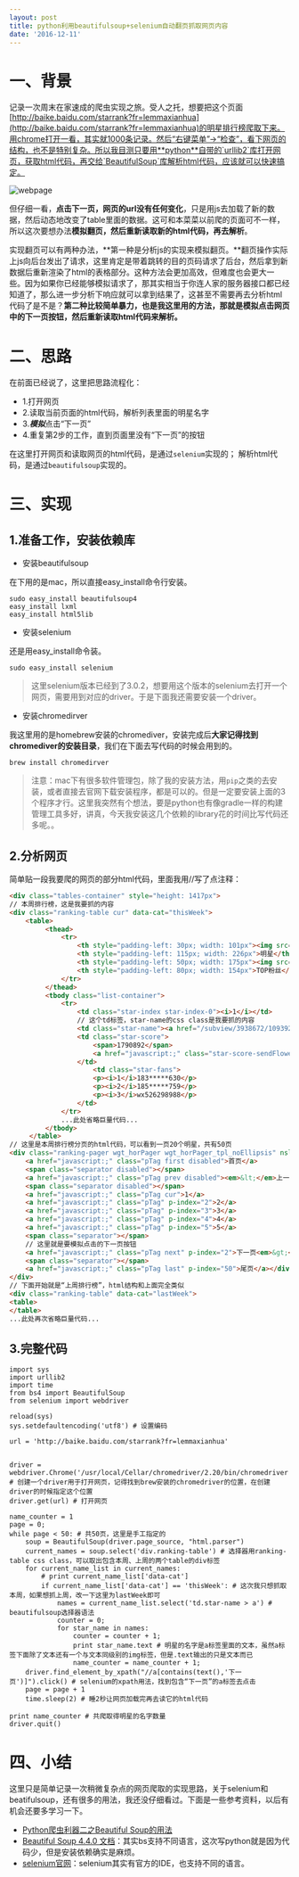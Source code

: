 ```yaml
---
layout: post
title: python利用beautifulsoup+selenium自动翻页抓取网页内容
date: '2016-12-11'
---
```


# 一、背景

记录一次周末在家速成的爬虫实现之旅。受人之托，想要把这个页面[http://baike.baidu.com/starrank?fr=lemmaxianhua](http://baike.baidu.com/starrank?fr=lemmaxianhua)的明星排行榜爬取下来。用chrome打开一看，其实就1000条记录。然后“右键菜单”->“检查”，看下网页的结构，也不是特别复杂。所以我目测只要用**python**自带的`urllib2`库打开网页，获取html代码，再交给`BeautifulSoup`库解析html代码，应该就可以快速搞定。

![webpage](http://ww3.sinaimg.cn/large/006y8lVagw1famy31l1mvj30go0gjwh6.jpg)

但仔细一看，**点击下一页，网页的url没有任何变化**，只是用js去加载了新的数据，然后动态地改变了table里面的数据。这可和本菜菜以前爬的页面可不一样，所以这次要想办法**模拟翻页，然后重新读取新的html代码，再去解析**。

实现翻页可以有两种办法，**第一种是分析js的实现来模拟翻页。**翻页操作实际上js向后台发出了请求，这里肯定是带着跳转的目的页码请求了后台，然后拿到新数据后重新渲染了html的表格部分。这种方法会更加高效，但难度也会更大一些。因为如果你已经能够模拟请求了，那其实相当于你连人家的服务器接口都已经知道了，那么进一步分析下响应就可以拿到结果了，这甚至不需要再去分析html代码了是不是？**第二种比较简单暴力，也是我这里用的方法，那就是模拟点击网页中的下一页按钮，然后重新读取html代码来解析。**

# 二、思路

在前面已经说了，这里把思路流程化：

- 1.打开网页
- 2.读取当前页面的html代码，解析列表里面的明星名字
- 3.***模拟***点击“下一页”
- 4.重复第2步的工作，直到页面里没有“下一页”的按钮

在这里打开网页和读取网页的html代码，是通过`selenium`实现的；
解析html代码，是通过`beautifulsoup`实现的。

# 三、实现

## 1.准备工作，安装依赖库

- 安装beautifulsoup

在下用的是mac，所以直接easy_install命令行安装。

```
sudo easy_install beautifulsoup4
easy_install lxml
easy_install html5lib
```

- 安装selenium

还是用easy_install命令装。

```
sudo easy_install selenium
```

> 这里selenium版本已经到了3.0.2，想要用这个版本的selenium去打开一个网页，需要用到对应的driver。于是下面我还需要安装一个driver。

- 安装chromedirver

我这里用的是homebrew安装的chromediver，安装完成后**大家记得找到chromediver的安装目录**，我们在下面去写代码的时候会用到的。


```
brew install chromedirver
```


> 注意：mac下有很多软件管理包，除了我的安装方法，用`pip`之类的去安装，或者直接去官网下载安装程序，都是可以的。但是一定要安装上面的3个程序才行。这里我突然有个想法，要是python也有像gradle一样的构建管理工具多好，讲真，今天我安装这几个依赖的library花的时间比写代码还多呢。。

## 2.分析网页

简单贴一段我要爬的网页的部分html代码，里面我用//写了点注释：

```html
<div class="tables-container" style="height: 1417px">
// 本周排行榜，这是我要抓的内容
<div class="ranking-table cur" data-cat="thisWeek">
    <table>
         <thead>
             <tr>
                 <th style="padding-left: 30px; width: 101px"><img src="http://baike.bdimg.com/static/wiki-activity/starRanking/resource/img/trophy-blue_05c0f47.png">&nbsp;&nbsp;&nbsp;排名</th>
                 <th style="padding-left: 115px; width: 226px">明星</th>
                 <th style="padding-left: 50px; width: 175px"><img src="http://baike.bdimg.com/static/wiki-activity/starRanking/resource/img/flower-blue_31b8b3b.png">&nbsp;&nbsp;&nbsp;鲜花数</th>
                 <th style="padding-left: 80px; width: 154px">TOP粉丝</th>
             </tr>
         </thead>
         <tbody class="list-container">                           
             <tr>
                 <td class="star-index star-index-0"><i>1</i></td>
                 // 这个td标签，star-name的css class是我要抓的内容
                 <td class="star-name"><a href="/subview/3938672/10939278.htm" target="_blank"><img src="https://imgsa.baidu.com/baike/whcrop%3D100%2C100/sign=b5ae35ac11d8bc3ec65d5088edfb9b2f/8d5494eef01f3a29f4da55589125bc315c607c12.jpg">王俊凯</a></td>
                 <td class="star-score">
                     <span>1790892</span>
                     <a href="javascript:;" class="star-score-sendFlower" data-lemmaid="75850">送花<i></i></a>
                 </td>
                     <td class="star-fans">
                     <p><i>1</i>183*****630</p>
                     <p><i>2</i>185*****759</p>
                     <p><i>3</i>wx526298988</p>
                 </td>
             </tr>
             ...此处省略巨量代码...
         </tbody>
     </table>
// 这里是本周排行榜分页的html代码，可以看到一页20个明星，共有50页
<div class="ranking-pager wgt_horPager wgt_horPager_tpl_noEllipsis" nslog="area" nslog-type="20100105">
    <a href="javascript:;" class="pTag first disabled">首页</a>
    <span class="separator disabled"></span>
    <a href="javascript:;" class="pTag prev disabled"><em>&lt;</em>上一页</a>
    <span class="separator disabled"></span>
    <a href="javascript:;" class="pTag cur">1</a>
    <a href="javascript:;" class="pTag" p-index="2">2</a>
    <a href="javascript:;" class="pTag" p-index="3">3</a>
    <a href="javascript:;" class="pTag" p-index="4">4</a>
    <a href="javascript:;" class="pTag" p-index="5">5</a>
    <span class="separator"></span>
    // 这里就是要模拟点击的下一页按钮
    <a href="javascript:;" class="pTag next" p-index="2">下一页<em>&gt;</em></a>
    <span class="separator"></span>
    <a href="javascript:;" class="pTag last" p-index="50">尾页</a></div>
</div>
// 下面开始就是“上周排行榜”，html结构和上面完全类似
<div class="ranking-table" data-cat="lastWeek">
<table>
</table>
...此处再次省略巨量代码...
```

## 3.完整代码

```
import sys
import urllib2
import time
from bs4 import BeautifulSoup
from selenium import webdriver

reload(sys)
sys.setdefaultencoding('utf8') # 设置编码

url = 'http://baike.baidu.com/starrank?fr=lemmaxianhua'


driver = webdriver.Chrome('/usr/local/Cellar/chromedriver/2.20/bin/chromedriver') # 创建一个driver用于打开网页，记得找到brew安装的chromedriver的位置，在创建driver的时候指定这个位置
driver.get(url) # 打开网页

name_counter = 1
page = 0;
while page < 50: # 共50页，这里是手工指定的
	soup = BeautifulSoup(driver.page_source, "html.parser")
	current_names = soup.select('div.ranking-table') # 选择器用ranking-table css class，可以取出包含本周、上周的两个table的div标签
	for current_name_list in current_names:
		# print current_name_list['data-cat']
		if current_name_list['data-cat'] == 'thisWeek': # 这次我只想抓取本周，如果想抓上周，改一下这里为lastWeek即可
			names = current_name_list.select('td.star-name > a') # beautifulsoup选择器语法
			counter = 0;
			for star_name in names:
				counter = counter + 1;
				print star_name.text # 明星的名字是a标签里面的文本，虽然a标签下面除了文本还有一个与文本同级别的img标签，但是.text输出的只是文本而已
				name_counter = name_counter + 1;
	driver.find_element_by_xpath("//a[contains(text(),'下一页')]").click() # selenium的xpath用法，找到包含“下一页”的a标签去点击
	page = page + 1
	time.sleep(2) # 睡2秒让网页加载完再去读它的html代码

print name_counter # 共爬取得明星的名字数量
driver.quit()

```


# 四、小结

这里只是简单记录一次稍微复杂点的网页爬取的实现思路，关于selenium和beatifulsoup，还有很多的用法，我还没仔细看过。下面是一些参考资料，以后有机会还要多学习一下。

- [Python爬虫利器二之Beautiful Soup的用法](http://cuiqingcai.com/1319.html)
- [Beautiful Soup 4.4.0 文档](http://beautifulsoup.readthedocs.io/zh_CN/latest/)：其实bs支持不同语言，这次写python就是因为代码少，但是安装依赖确实是麻烦。
- [selenium官网](http://www.seleniumhq.org/)：selenium其实有官方的IDE，也支持不同的语言。



